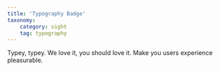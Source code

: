 ```yaml
---
title: 'Typography Badge'
taxonomy:
    category: sight
    tag: typography
---
```

Typey, typey. We love it, you should love it. Make you users experience pleasurable.
